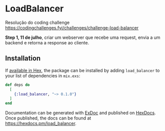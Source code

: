 # LoadBalancer

Resolução do coding challenge https://codingchallenges.fyi/challenges/challenge-load-balancer

**Step 1, 11 de julho**, criar um webserver que recebe uma request, envia a um backend e retorna a response ao cliente.

## Installation

If [available in Hex](https://hex.pm/docs/publish), the package can be installed
by adding `load_balancer` to your list of dependencies in `mix.exs`:

```elixir
def deps do
  [
    {:load_balancer, "~> 0.1.0"}
  ]
end
```

Documentation can be generated with [ExDoc](https://github.com/elixir-lang/ex_doc)
and published on [HexDocs](https://hexdocs.pm). Once published, the docs can
be found at <https://hexdocs.pm/load_balancer>.

